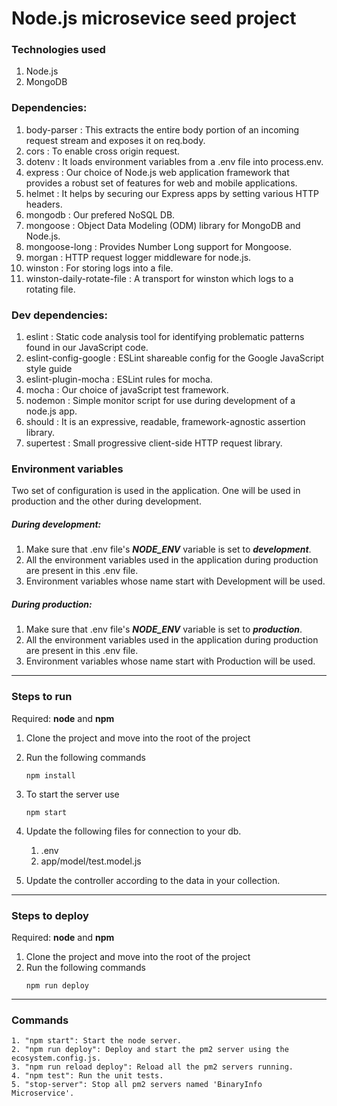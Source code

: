# Node.js microsevice seed project

### Technologies used

1. Node.js
2. MongoDB 


### Dependencies:

1.  body-parser : This extracts the entire body portion of an incoming request stream and exposes it on req.body.
2.  cors : To enable cross origin request.
3.  dotenv : It loads environment variables from a .env file into process.env.
4.  express : Our choice of Node.js web application framework that provides a robust set of features for web and mobile applications.
5.  helmet : It helps by securing our Express apps by setting various HTTP headers.
6.  mongodb : Our prefered NoSQL DB.
7.  mongoose : Object Data Modeling (ODM) library for MongoDB and Node.js.
8.  mongoose-long : Provides Number Long support for Mongoose.
9.  morgan : HTTP request logger middleware for node.js.
10. winston : For storing logs into a file.
11. winston-daily-rotate-file : A transport for winston which logs to a rotating file.

### Dev dependencies:

1. eslint : Static code analysis tool for identifying problematic patterns found in our JavaScript code.
2. eslint-config-google : ESLint shareable config for the Google JavaScript style guide
3. eslint-plugin-mocha : ESLint rules for mocha.
4. mocha : Our choice of javaScript test framework.
5. nodemon : Simple monitor script for use during development of a node.js app.
6. should : It is an expressive, readable, framework-agnostic assertion library.
7. supertest : Small progressive client-side HTTP request library.



### Environment variables
Two set of configuration is used in the application.
One will be used in production and the other during development.

##### During development:
1. Make sure that .env file's ***NODE_ENV*** variable is set to ***development***.
2. All the environment variables used in the application during production are present in this .env file.
3. Environment variables whose name start with Development will be used.

##### During production:
1. Make sure that .env file's ***NODE_ENV*** variable is set to ***production***.
2. All the environment variables used in the application during production are present in this .env file.
3. Environment variables whose name start with Production will be used.

---
### Steps to run

Required:  **node** and **npm**

1. Clone the project and move into the root of the project
2. Run the following commands
    ```
    npm install
    ```
3. To start the server use
    ```
    npm start
    ```

4. Update the following files for connection to your db.
    1. .env
    2. app/model/test.model.js

5. Update the controller according to the data in your collection.

---
### Steps to deploy

Required:  **node** and **npm**

1. Clone the project and move into the root of the project
2. Run the following commands
    ```
    npm run deploy
    ```

---
### Commands
    1. "npm start": Start the node server.
    2. "npm run deploy": Deploy and start the pm2 server using the ecosystem.config.js.
    3. "npm run reload deploy": Reload all the pm2 servers running.
    4. "npm test": Run the unit tests.
    5. "stop-server": Stop all pm2 servers named 'BinaryInfo Microservice'.
